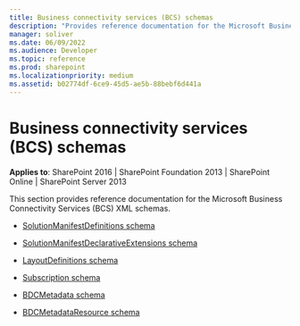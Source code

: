```yaml
---
title: Business connectivity services (BCS) schemas
description: "Provides reference documentation for the Microsoft Business Connectivity Services (BCS) XML schemas."
manager: soliver
ms.date: 06/09/2022
ms.audience: Developer
ms.topic: reference
ms.prod: sharepoint
ms.localizationpriority: medium
ms.assetid: b02774df-6ce9-45d5-ae5b-88bebf6d441a
---
```


# Business connectivity services (BCS) schemas

**Applies to**: SharePoint 2016 | SharePoint Foundation 2013 | SharePoint Online | SharePoint Server 2013

This section provides reference documentation for the Microsoft Business Connectivity Services (BCS) XML schemas.

- [SolutionManifestDefinitions schema](solutionmanifestdefinitions-schema.md)

- [SolutionManifestDeclarativeExtensions schema](solutionmanifestdeclarativeextensions-schema.md)

- [LayoutDefinitions schema](layoutdefinitions-schema.md)

- [Subscription schema](subscription-schema.md)

- [BDCMetadata schema](bdcmetadata-schema.md)

- [BDCMetadataResource schema](bdcmetadataresource-schema.md)

<!-- [BDCSchemaAnnotations schema](https://msdn.microsoft.com/library/e4d88dcb-07c2-dffb-a219-e0b224522e33.aspx)-->

 





